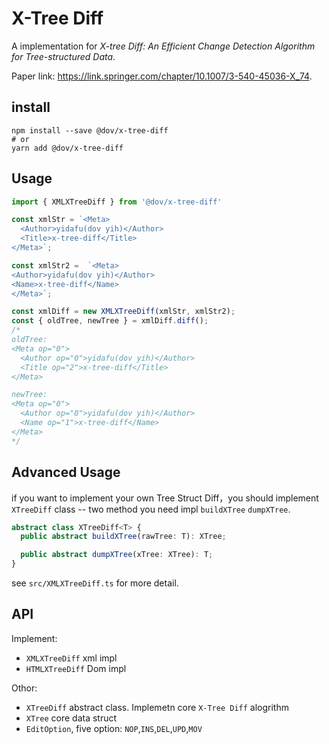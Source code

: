 # X-Tree Diff

A implementation for *X-tree Diff: An Efficient Change Detection Algorithm for Tree-structured Data*.

Paper link: <https://link.springer.com/chapter/10.1007/3-540-45036-X_74>.


## install

```shell
npm install --save @dov/x-tree-diff
# or
yarn add @dov/x-tree-diff
```

## Usage

```ts
import { XMLXTreeDiff } from '@dov/x-tree-diff'

const xmlStr = `<Meta>
  <Author>yidafu(dov yih)</Author>
  <Title>x-tree-diff</Title>
</Meta>`;

const xmlStr2 =  `<Meta>
<Author>yidafu(dov yih)</Author>
<Name>x-tree-diff</Name>
</Meta>`;

const xmlDiff = new XMLXTreeDiff(xmlStr, xmlStr2);
const { oldTree, newTree } = xmlDiff.diff();
/*
oldTree:
<Meta op="0">
  <Author op="0">yidafu(dov yih)</Author>
  <Title op="2">x-tree-diff</Title>
</Meta>

newTree:
<Meta op="0">
  <Author op="0">yidafu(dov yih)</Author>
  <Name op="1">x-tree-diff</Name>
</Meta>
*/
```

## Advanced Usage

if you want to implement your own Tree Struct Diff，you should implement `XTreeDiff` class -- two method you need impl `buildXTree` `dumpXTree`.

```ts
abstract class XTreeDiff<T> {
  public abstract buildXTree(rawTree: T): XTree;

  public abstract dumpXTree(xTree: XTree): T;
}
```

see `src/XMLXTreeDiff.ts` for more detail.

## API

Implement:

+ `XMLXTreeDiff` xml impl
+ `HTMLXTreeDiff` Dom impl

Othor:

+ `XTreeDiff` abstract class. Implemetn core `X-Tree Diff` alogrithm
+ `XTree` core data struct
+ `EditOption`, five option: `NOP`,`INS`,`DEL`,`UPD`,`MOV`
